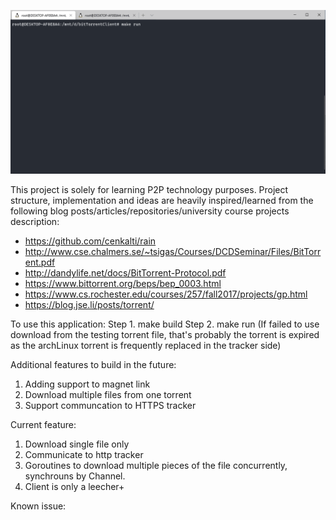 ![Farmers Market Finder Demo](demo/gif.gif)



This project is solely for learning P2P technology purposes.
Project structure, implementation and ideas are heavily inspired/learned from the following blog posts/articles/repositories/university course projects description:
- https://github.com/cenkalti/rain
- http://www.cse.chalmers.se/~tsigas/Courses/DCDSeminar/Files/BitTorrent.pdf
- http://dandylife.net/docs/BitTorrent-Protocol.pdf
- https://www.bittorrent.org/beps/bep_0003.html
- https://www.cs.rochester.edu/courses/257/fall2017/projects/gp.html
- https://blog.jse.li/posts/torrent/


To use this application: 
Step 1. make build
Step 2. make run
(If failed to use download from the testing torrent file, that's probably the torrent is expired as the archLinux torrent is frequently replaced in the tracker side)

Additional features to build in the future:
1. Adding support to magnet link
2. Download multiple files from one torrent
3. Support communcation to HTTPS tracker

Current feature:
1. Download single file only
2. Communicate to http tracker
3. Goroutines to download multiple pieces of the file concurrently, synchrouns by Channel.
4. Client is only a leecher+

Known issue:
